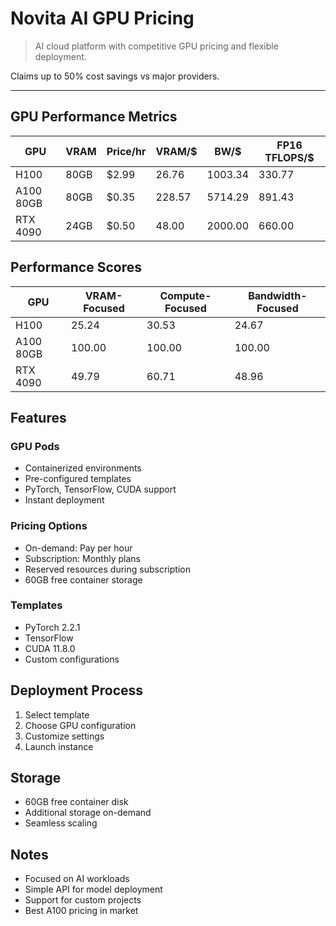 # Novita AI GPU Pricing

> AI cloud platform with competitive GPU pricing and flexible deployment.

Claims up to 50% cost savings vs major providers.

---

## GPU Performance Metrics

| GPU       | VRAM | Price/hr | VRAM/$ | BW/$    | FP16 TFLOPS/$ |
| --------- | ---- | -------- | ------ | ------- | ------------- |
| H100      | 80GB | $2.99    | 26.76  | 1003.34 | 330.77        |
| A100 80GB | 80GB | $0.35    | 228.57 | 5714.29 | 891.43        |
| RTX 4090  | 24GB | $0.50    | 48.00  | 2000.00 | 660.00        |

## Performance Scores

| GPU       | VRAM-Focused | Compute-Focused | Bandwidth-Focused |
| --------- | ------------ | --------------- | ----------------- |
| H100      | 25.24        | 30.53           | 24.67             |
| A100 80GB | 100.00       | 100.00          | 100.00            |
| RTX 4090  | 49.79        | 60.71           | 48.96             |

## Features

### GPU Pods

- Containerized environments
- Pre-configured templates
- PyTorch, TensorFlow, CUDA support
- Instant deployment

### Pricing Options

- On-demand: Pay per hour
- Subscription: Monthly plans
- Reserved resources during subscription
- 60GB free container storage

### Templates

- PyTorch 2.2.1
- TensorFlow
- CUDA 11.8.0
- Custom configurations

## Deployment Process

1. Select template
2. Choose GPU configuration
3. Customize settings
4. Launch instance

## Storage

- 60GB free container disk
- Additional storage on-demand
- Seamless scaling

## Notes

- Focused on AI workloads
- Simple API for model deployment
- Support for custom projects
- Best A100 pricing in market

```

```
